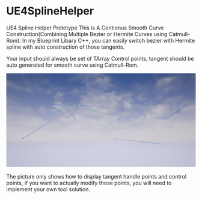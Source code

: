 # UE4SplineHelper
UE4 Spline Helper Prototype
This is A Contionus Smooth Curve Construction(Combining Multiple Bezier or Hermite Curves using Catmull-Rom):
In my Blueprint Libary C++, you can easily switch bezier with Hermite spline with auto construction of those tangents.

Your input should always be set of TArray<FVector> Control points, tangent should be auto generated for smooth curve using Catmull-Rom.

![alt text](https://github.com/tigershan1130/UE4SplineHelper/blob/master/ConstructBezierWithCatmullRomMod.jpg)

The picture only shows how to display tangent handle points and control points, if you want to actually modify those points, you will need to implement your own tool solution.
